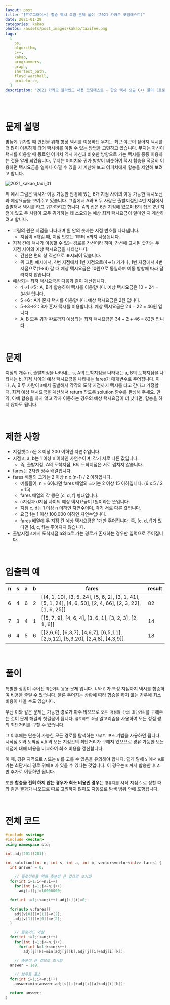 ```yaml
---
layout: post
title: "[프로그래머스] 합승 택시 요금 문제 풀이 (2021 카카오 코딩테스트)"
date: 2021-01-29
categories: kakao
photos: /assets/post_images/kakao/taxifee.png
tags:
  [
    ps,
    algorithm,
    c++,
    kakao,
    programmers,
    graph,
    shortest_path,
    floyd_warshall,
    bruteforce,
  ]
description: "2021 카카오 블라인드 채용 코딩테스트 - 합승 택시 요금 C++ 풀이 (프로그래머스)"
---
```


<br>

# 문제 설명

밤늦게 귀가할 때 안전을 위해 항상 택시를 이용하던 무지는 최근 야근이 잦아져 택시를 더 많이 이용하게 되어 택시비를 아낄 수 있는 방법을 고민하고 있습니다. 무지는 자신이 택시를 이용할 때 동료인 어피치 역시 자신과 비슷한 방향으로 가는 택시를 종종 이용하는 것을 알게 되었습니다. 무지는 어피치와 귀가 방향이 비슷하여 택시 합승을 적절히 이용하면 택시요금을 얼마나 아낄 수 있을 지 계산해 보고 어피치에게 합승을 제안해 보려고 합니다.

![2021_kakao_taxi_01](https://grepp-programmers.s3.ap-northeast-2.amazonaws.com/files/production/715ff493-d1a0-44d8-9273-a785280b3f1e/2021_kakao_taxi_01.png)

위 예시 그림은 택시가 이동 가능한 반경에 있는 6개 지점 사이의 이동 가능한 택시노선과 예상요금을 보여주고 있습니다.
그림에서 A와 B 두 사람은 출발지점인 4번 지점에서 출발해서 택시를 타고 귀가하려고 합니다. A의 집은 6번 지점에 있으며 B의 집은 2번 지점에 있고 두 사람이 모두 귀가하는 데 소요되는 예상 최저 택시요금이 얼마인 지 계산하려고 합니다.

- 그림의 원은 지점을 나타내며 원 안의 숫자는 지점 번호를 나타냅니다.
  - 지점이 n개일 때, 지점 번호는 1부터 n까지 사용됩니다.
- 지점 간에 택시가 이동할 수 있는 경로를 간선이라 하며, 간선에 표시된 숫자는 두 지점 사이의 예상 택시요금을 나타냅니다.
  - 간선은 편의 상 직선으로 표시되어 있습니다.
  - 위 그림 예시에서, 4번 지점에서 1번 지점으로(4→1) 가거나, 1번 지점에서 4번 지점으로(1→4) 갈 때 예상 택시요금은 10원으로 동일하며 이동 방향에 따라 달라지지 않습니다.
- 예상되는 최저 택시요금은 다음과 같이 계산됩니다.
  - 4→1→5 : A, B가 합승하여 택시를 이용합니다. 예상 택시요금은 10 + 24 = 34원 입니다.
  - 5→6 : A가 혼자 택시를 이용합니다. 예상 택시요금은 2원 입니다.
  - 5→3→2 : B가 혼자 택시를 이용합니다. 예상 택시요금은 24 + 22 = 46원 입니다.
  - A, B 모두 귀가 완료까지 예상되는 최저 택시요금은 34 + 2 + 46 = 82원 입니다.

<br>

# 문제

지점의 개수 n, 출발지점을 나타내는 s, A의 도착지점을 나타내는 a, B의 도착지점을 나타내는 b, 지점 사이의 예상 택시요금을 나타내는 fares가 매개변수로 주어집니다. 이때, A, B 두 사람이 s에서 출발해서 각각의 도착 지점까지 택시를 타고 간다고 가정할 때, 최저 예상 택시요금을 계산해서 return 하도록 solution 함수를 완성해 주세요.
만약, 아예 합승을 하지 않고 각자 이동하는 경우의 예상 택시요금이 더 낮다면, 합승을 하지 않아도 됩니다.

<br>

# 제한 사항

- 지점갯수 n은 3 이상 200 이하인 자연수입니다.
- 지점 s, a, b는 1 이상 n 이하인 자연수이며, 각기 서로 다른 값입니다.
  - 즉, 출발지점, A의 도착지점, B의 도착지점은 서로 겹치지 않습니다.
- fares는 2차원 정수 배열입니다.
- fares 배열의 크기는 2 이상 n x (n-1) / 2 이하입니다.
  - 예를들어, n = 6이라면 fares 배열의 크기는 2 이상 15 이하입니다. (6 x 5 / 2 = 15)
  - fares 배열의 각 행은 [c, d, f] 형태입니다.
  - c지점과 d지점 사이의 예상 택시요금이 f원이라는 뜻입니다.
  - 지점 c, d는 1 이상 n 이하인 자연수이며, 각기 서로 다른 값입니다.
  - 요금 f는 1 이상 100,000 이하인 자연수입니다.
  - fares 배열에 두 지점 간 예상 택시요금은 1개만 주어집니다. 즉, [c, d, f]가 있다면 [d, c, f]는 주어지지 않습니다.
- 출발지점 s에서 도착지점 a와 b로 가는 경로가 존재하는 경우만 입력으로 주어집니다.

<br>

# 입출력 예

| n   | s   | a   | b   | fares                                                                                                       | result |
| --- | --- | --- | --- | ----------------------------------------------------------------------------------------------------------- | ------ |
| 6   | 4   | 6   | 2   | [[4, 1, 10], [3, 5, 24], [5, 6, 2], [3, 1, 41], [5, 1, 24], [4, 6, 50], [2, 4, 66], [2, 3, 22], [1, 6, 25]] | 82     |
| 7   | 3   | 4   | 1   | [[5, 7, 9], [4, 6, 4], [3, 6, 1], [3, 2, 3], [2, 1, 6]]                                                     | 14     |
| 6   | 4   | 5   | 6   | [[2,6,6], [6,3,7], [4,6,7], [6,5,11], [2,5,12], [5,3,20], [2,4,8], [4,3,9]]                                 | 18     |

<br>

# 풀이

특별한 상황이 주어진 `최단거리` 응용 문제 입니다. `A` 와 `B` 가 특정 지점까지 택시를 합승하여 비용을 줄일 수 있습니다. 물론 주어지는 상황에 따라 합승을 하지 않는 경우에 최소 비용이 나올 수도 있습니다.

우선 이와 같은 문제는 가능한 경로가 아주 많으므로 `모든 정점들 간의 최단거리`를 구해주는 것이 문제 해결의 첫걸음이 됩니다. `플로이드 와샬` 알고리즘을 사용하여 모든 정점 쌍의 최단거리를 구할 수 있습니다.

그 이후에는 단순히 가능한 모든 경로를 탐색하는 `브루트 포스` 기법을 사용하면 됩니다. 시작점 `S` 와 도착점 `A`,`B` 와 모든 지점간의 최단거리가 구해져 있으므로 경유 가능한 모든 지점에 대해 비용을 비교하여 최소 비용을 갱신합니다.

이 때, 경유 지역으로 `A` 또는 `B` 를 고를 수 있음을 유의해야 합니다. 쉽게 말해 `S` 에서 `A`로 가는 최단거리 경로 위에 `B` 가 있을 수 있다는 것입니다. 이 경우는 `B` 까지 합승한 후 `A` 만 추가로 이동하면 됩니다.

또한 **합승을 전혀 하지 않는 경우가 최소 비용인 경우**는 `경유지`를 시작 지점 `S` 로 정할 때와 같은 결과가 나오므로 따로 고려하지 않아도 자동으로 탐색 범위 안에 포함됩니다.

<br>

# 전체 코드

```c++
#include <string>
#include <vector>
using namespace std;

int adj[201][201];

int solution(int n, int s, int a, int b, vector<vector<int>> fares) {
  int answer = 0;

    // 플로이드를 위해 충분히 큰 값으로 초기화
  for(int i=1;i<=n;i++)
    for(int j=1;j<=n;j++)
      adj[i][j]=10000000;

  for(int i=1;i<=n;i++) adj[i][i]=0;

  for(auto v:fares){
    adj[v[0]][v[1]]=v[2];
    adj[v[1]][v[0]]=v[2];
  }

    // 플로이드 와샬
  for(int i=1;i<=n;i++)
    for(int j=1;j<=n;j++)
      for(int k=1;k<=n;k++)
        adj[j][k]=min(adj[j][k],adj[j][i]+adj[i][k]);

    // 충분히 큰 값으로 초기화
  answer = 1e9;

    // 브루트 포스
  for(int i=1;i<=n;i++)
    answer=min(answer,adj[s][i]+adj[i][a]+adj[i][b]);

  return answer;
}
```
